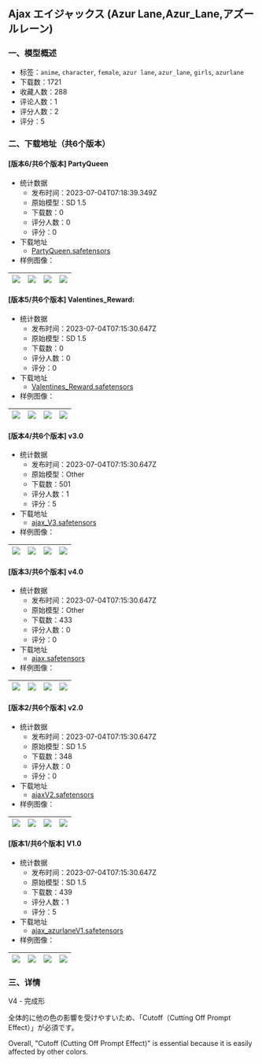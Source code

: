 ## Ajax  エイジャックス (Azur Lane,Azur_Lane,アズールレーン)
### 一、模型概述

- 标签：`anime`, `character`, `female`, `azur lane`, `azur_lane`, `girls`, `azurlane`
- 下载数：1721
- 收藏人数：288
- 评论人数：1
- 评分人数：2
- 评分：5

### 二、下载地址（共6个版本）

#### [版本6/共6个版本] PartyQueen

- 统计数据
  - 发布时间：2023-07-04T07:18:39.349Z
  - 原始模型：SD 1.5
  - 下载数：0
  - 评分人数：0
  - 评分：0
- 下载地址
  - [PartyQueen.safetensors](https://civitai.com/api/download/models/109931)
- 样例图像：

| <img src="https://image.civitai.com/xG1nkqKTMzGDvpLrqFT7WA/3c587637-1ba3-48c9-bded-33353be938e8/width=450/1400544.jpeg" /> | <img src="https://image.civitai.com/xG1nkqKTMzGDvpLrqFT7WA/becbcae5-c272-4b79-878e-577b9beab4b3/width=450/1400546.jpeg" /> | <img src="https://image.civitai.com/xG1nkqKTMzGDvpLrqFT7WA/b627dd38-b265-4e23-b0f8-dc4472c99673/width=450/1400545.jpeg" /> | <img src="https://image.civitai.com/xG1nkqKTMzGDvpLrqFT7WA/cfe870d1-f135-4afb-b895-e5404f67127b/width=450/1400549.jpeg" /> |
| ---- | ---- | ---- | ---- |

#### [版本5/共6个版本] Valentines_Reward:

- 统计数据
  - 发布时间：2023-07-04T07:15:30.647Z
  - 原始模型：SD 1.5
  - 下载数：0
  - 评分人数：0
  - 评分：0
- 下载地址
  - [Valentines_Reward.safetensors](https://civitai.com/api/download/models/109907)
- 样例图像：

| <img src="https://image.civitai.com/xG1nkqKTMzGDvpLrqFT7WA/79253c6d-0666-4aa7-a2a9-464599cb4c7d/width=450/1400234.jpeg" /> | <img src="https://image.civitai.com/xG1nkqKTMzGDvpLrqFT7WA/38a130d2-418e-42e8-9db8-a89240bd5adb/width=450/1400237.jpeg" /> | <img src="https://image.civitai.com/xG1nkqKTMzGDvpLrqFT7WA/6f2afd61-8486-4a9c-abc7-13cf3cf9a2dc/width=450/1400235.jpeg" /> | <img src="https://image.civitai.com/xG1nkqKTMzGDvpLrqFT7WA/409181af-e61e-46c5-955a-0e4ee1d81f3f/width=450/1400239.jpeg" /> |
| ---- | ---- | ---- | ---- |

#### [版本4/共6个版本] v3.0

- 统计数据
  - 发布时间：2023-07-04T07:15:30.647Z
  - 原始模型：Other
  - 下载数：501
  - 评分人数：1
  - 评分：5
- 下载地址
  - [ajax_V3.safetensors](https://civitai.com/api/download/models/55445)
- 样例图像：

| <img src="https://image.civitai.com/xG1nkqKTMzGDvpLrqFT7WA/e5c8ded3-4b1e-4fd9-39dc-7af6f4c45f00/width=450/600620.jpeg" /> | <img src="https://image.civitai.com/xG1nkqKTMzGDvpLrqFT7WA/46506e5d-a89b-4403-0e30-e1d7aa164c00/width=450/600616.jpeg" /> | <img src="https://image.civitai.com/xG1nkqKTMzGDvpLrqFT7WA/da49ec80-7c3d-45cf-ea74-97d22651db00/width=450/600622.jpeg" /> | <img src="https://image.civitai.com/xG1nkqKTMzGDvpLrqFT7WA/1be45ad2-87f3-4523-761d-7d8ed1e16d00/width=450/600614.jpeg" /> |
| ---- | ---- | ---- | ---- |

#### [版本3/共6个版本] v4.0

- 统计数据
  - 发布时间：2023-07-04T07:15:30.647Z
  - 原始模型：Other
  - 下载数：433
  - 评分人数：0
  - 评分：0
- 下载地址
  - [ajax.safetensors](https://civitai.com/api/download/models/71070)
- 样例图像：

| <img src="https://image.civitai.com/xG1nkqKTMzGDvpLrqFT7WA/499db1d2-7051-4087-864f-c3c771ac6d37/width=450/794226.jpeg" /> | <img src="https://image.civitai.com/xG1nkqKTMzGDvpLrqFT7WA/980372de-5c97-497b-8fd3-8d571344a01a/width=450/794228.jpeg" /> | <img src="https://image.civitai.com/xG1nkqKTMzGDvpLrqFT7WA/c0488929-dab8-4ee8-835e-1bb5051b570d/width=450/794227.jpeg" /> | <img src="https://image.civitai.com/xG1nkqKTMzGDvpLrqFT7WA/0f253fbe-caae-48ef-9290-8d90b60c72d2/width=450/794225.jpeg" /> |
| ---- | ---- | ---- | ---- |

#### [版本2/共6个版本] v2.0

- 统计数据
  - 发布时间：2023-07-04T07:15:30.647Z
  - 原始模型：SD 1.5
  - 下载数：348
  - 评分人数：0
  - 评分：0
- 下载地址
  - [ajaxV2.safetensors](https://civitai.com/api/download/models/43448)
- 样例图像：

| <img src="https://image.civitai.com/xG1nkqKTMzGDvpLrqFT7WA/3f339bb1-da8a-45d0-17e7-96a046220200/width=450/475439.jpeg" /> | <img src="https://image.civitai.com/xG1nkqKTMzGDvpLrqFT7WA/93748df7-9dfa-418c-3217-2bc8ce39bf00/width=450/475431.jpeg" /> | <img src="https://image.civitai.com/xG1nkqKTMzGDvpLrqFT7WA/8b9cb821-5bcb-4495-8e5b-e7f23fc18700/width=450/475435.jpeg" /> | <img src="https://image.civitai.com/xG1nkqKTMzGDvpLrqFT7WA/450e3b44-a1ef-4458-1f1a-6d28d7948600/width=450/475433.jpeg" /> |
| ---- | ---- | ---- | ---- |

#### [版本1/共6个版本] V1.0

- 统计数据
  - 发布时间：2023-07-04T07:15:30.647Z
  - 原始模型：SD 1.5
  - 下载数：439
  - 评分人数：1
  - 评分：5
- 下载地址
  - [ajax_azurlaneV1.safetensors](https://civitai.com/api/download/models/27473)
- 样例图像：

| <img src="https://image.civitai.com/xG1nkqKTMzGDvpLrqFT7WA/d9db59da-ec54-446c-ed38-0f8f039ee200/width=450/302400.jpeg" /> | <img src="https://image.civitai.com/xG1nkqKTMzGDvpLrqFT7WA/ec903bad-c427-45d8-a851-344aa8318000/width=450/302407.jpeg" /> | <img src="https://image.civitai.com/xG1nkqKTMzGDvpLrqFT7WA/addabb53-60c4-4d4d-e1e3-9c36ef693c00/width=450/302406.jpeg" /> | <img src="https://image.civitai.com/xG1nkqKTMzGDvpLrqFT7WA/26be42da-fc71-4ca7-bba0-22d39edb1200/width=450/302405.jpeg" /> |
| ---- | ---- | ---- | ---- |


### 三、详情
<p>V4 - 完成形</p><p></p><p>全体的に他の色の影響を受けやすいため、「Cutoff（Cutting Off Prompt Effect）」が必須です。</p><p>Overall, "Cutoff (Cutting Off Prompt Effect)" is essential because it is easily affected by other colors.</p>